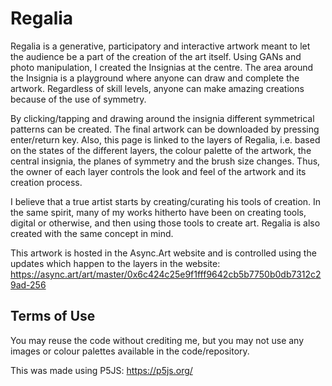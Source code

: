 # Regalia



Regalia is a generative, participatory and interactive artwork meant to let the audience be a part of the creation of the art itself. Using GANs and photo manipulation, I created the Insignias at the centre. The area around the Insignia is a playground where anyone can draw and complete the artwork. Regardless of skill levels, anyone can make amazing creations because of the use of symmetry. 

By clicking/tapping and drawing around the insignia different symmetrical patterns can be created. The final artwork can be downloaded by pressing enter/return key. Also, this page is linked to the layers of Regalia, i.e. based on the states of the different layers, the colour palette of the artwork, the central insignia, the planes of symmetry and the brush size changes. Thus, the owner of each layer controls the look and feel of the artwork and its creation process. 

I believe that a true artist starts by creating/curating his tools of creation. In the same spirit, many of my works hitherto have been on creating tools, digital or otherwise, and then using those tools to create art. Regalia is also created with the same concept in mind.

This artwork is hosted in the Async.Art website and is controlled using the updates which happen to the layers in the website:
https://async.art/art/master/0x6c424c25e9f1fff9642cb5b7750b0db7312c29ad-256

## Terms of Use
You may reuse the code without crediting me, but you may not use any images or colour palettes available in the code/repository.

This was made using P5JS:
https://p5js.org/
